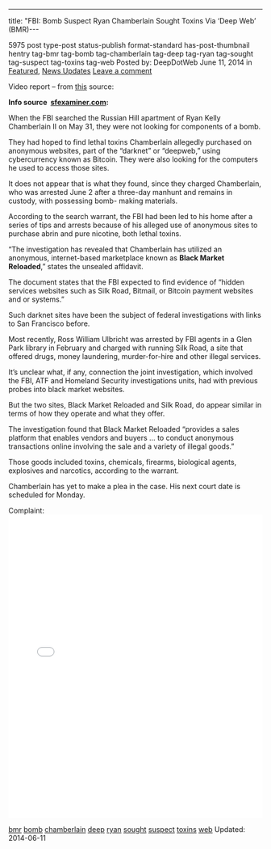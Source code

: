 ---
title: "FBI: Bomb Suspect Ryan Chamberlain Sought Toxins Via ‘Deep Web’ (BMR)---

5975 post type-post status-publish format-standard has-post-thumbnail hentry  tag-bmr tag-bomb tag-chamberlain tag-deep tag-ryan tag-sought tag-suspect tag-toxins tag-web
Posted by: DeepDotWeb
<span>June 11, 2014</span>
<span>in <a href="https://www.deepdotweb.com/category/deepdot-news/" rel="category tag">Featured</a>, <a href="https://www.deepdotweb.com/category/news-updates/" rel="category tag">News Updates</a></span>
<a href="/2014/06/11/fbi-bomb-suspect-ryan-chamberlain-sought-toxins-via-deep-web-bmr/#respond">Leave a comment</a></span>
</p>
<p>Video report &#8211; from <a href="http://sanfrancisco.cbslocal.com/2014/06/06/fbi-says-san-francisco-bomb-suspect-ryan-chamberlain-sought-toxins-ryan-kelly-chamberlain-ii-toxin-abrin-poison-explosives-dangerous-note-manifesto-manhunt/">this</a> source:<br />
<script src="http://CBSSF.images.worldnow.com/interface/js/WNVideo.js?rnd=272712;hostDomain=video.sanfrancisco.cbslocal.com;playerWidth=620;playerHeight=349;isShowIcon=true;clipId=10244117;flvUri=;partnerclipid=;adTag=News;advertisingZone=CBS.SF%252Fworldnowplayer;enableAds=true;landingPage=;islandingPageoverride=false;playerType=STANDARD_EMBEDDEDscript;controlsType=overlay"></script></p>
<p><strong>Info source  <a href="http://www.sfexaminer.com/sanfrancisco/silk-road-like-website-part-of-investigation-into-man-arrested-by-fbi-for-having-alleged-bomb-making-materials/Content?oid=2819736">sfexaminer.com</a>:</strong></p>
<p>When the FBI searched the Russian Hill apartment of Ryan Kelly Chamberlain II on May 31, they were not looking for components of a bomb.</p>
<p>They had hoped to find lethal toxins Chamberlain allegedly purchased on anonymous websites, part of the &#8220;darknet&#8221; or &#8220;deepweb,&#8221; using cybercurrency known as Bitcoin. They were also looking for the computers he used to access those sites.</p>
<p>It does not appear that is what they found, since they charged Chamberlain, who was arrested June 2 after a three-day manhunt and remains in custody, with possessing bomb- making materials.</p>
<p>According to the search warrant, the FBI had been led to his home after a series of tips and arrests because of his alleged use of anonymous sites to purchase abrin and pure nicotine, both lethal toxins.</p>
<p>&#8220;The investigation has revealed that Chamberlain has utilized an anonymous, internet-based marketplace known as <strong>Black Market Reloaded</strong>,&#8221; states the unsealed affidavit.</p>
<p>The document states that the FBI expected to find evidence of &#8220;hidden services websites such as Silk Road, Bitmail, or Bitcoin payment websites and or systems.&#8221;</p>
<p>Such darknet sites have been the subject of federal investigations with links to San Francisco before.</p>
<p>Most recently, Ross William Ulbricht was arrested by FBI agents in a Glen Park library in February and charged with running Silk Road, a site that offered drugs, money laundering, murder-for-hire and other illegal services.</p>
<p>It&#8217;s unclear what, if any, connection the joint investigation, which involved the FBI, ATF and Homeland Security investigations units, had with previous probes into black market websites.</p>
<p>But the two sites, Black Market Reloaded and Silk Road, do appear similar in terms of how they operate and what they offer.</p>
<p>The investigation found that Black Market Reloaded &#8220;provides a sales platform that enables vendors and buyers &#8230; to conduct anonymous transactions online involving the sale and a variety of illegal goods.&#8221;</p>
<p>Those goods included toxins, chemicals, firearms, biological agents, explosives and narcotics, according to the warrant.</p>
<p>Chamberlain has yet to make a plea in the case. His next court date is scheduled for Monday.</p>
<p>Complaint:<br />
<iframe id="doc_7386" class="scribd_iframe_embed" src="//www.scribd.com/embeds/229251691/content?start_page=1&amp;view_mode=scroll&amp;show_recommendations=true" width="100%" height="600" frameborder="0" scrolling="no" data-auto-height="false" data-aspect-ratio="undefined"></iframe></p>
</div>
<a href="https://www.deepdotweb.com/tag/bmr/" rel="tag">bmr</a> <a href="https://www.deepdotweb.com/tag/bomb/" rel="tag">bomb</a> <a href="https://www.deepdotweb.com/tag/chamberlain/" rel="tag">chamberlain</a> <a href="https://www.deepdotweb.com/tag/deep/" rel="tag">deep</a> <a href="https://www.deepdotweb.com/tag/ryan/" rel="tag">ryan</a> <a href="https://www.deepdotweb.com/tag/sought/" rel="tag">sought</a> <a href="https://www.deepdotweb.com/tag/suspect/" rel="tag">suspect</a> <a href="https://www.deepdotweb.com/tag/toxins/" rel="tag">toxins</a> <a href="https://www.deepdotweb.com/tag/web/" rel="tag">web</a></span> 
Updated: 2014-06-11
    
